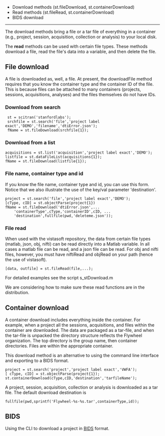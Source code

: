 * Download methods (st.fileDownload, st.containerDownload)
* Read methods (st.fileRead, st.containerDownload)
* BIDS download

***

The download methods bring a file or a tar file of everything in a container (e.g., project, session, acquisition,  collection or analysis) to your local disk. 

The **read** methods can be used with certain file types. These methods download a file, read the file's data into a variable, and then delete the file.

## File download
A file is downloaded as, well, a file. At present, the downloadFile method requires that you know the container type and the container ID of the file.  This is because files can be attached to many containers (projects, sessions, acquisitions, analyses) and the files themselves do not have IDs.  

### Download from search 

     st = scitran('stanfordlabs');
     srchfile = st.search('file','project label exact','DEMO','filename','dtiError.json');
     fName = st.fileDownload(srchfile{1});

### Download from a list 
    acquisitions = st.list('acquisition','project label exact','DEMO');
    listfile = st.dataFileList(acquisitions{1});
    fName = st.fileDownload(listfile{1});

### File name, container type and id

If you know the file name, container type and id, you can use this form.  Notice that we also illustrate the use of the key/val parameter 'destination'.
```
project = st.search('file','project label exact','DEMO');
[cType, cID] = st.objectParse(project{1})
fName = st.fileDownload('dtiError.json',...
    'containerType',cType,'containerID',cID, ...
    'destination',fullfile(pwd,'deleteme.json'));
```

### File read

When used with the vistasoft repository, the data from certain file types (matlab, json, obj, nifti) can be read directly into a Matlab variable.  In all cases a matlab file can be read, and a json file can be read.  For obj and nifti files, however, you must have niftiRead and objRead on your path (hence the use of vistasoft).

    [data, outfile] = st.fileRead(file,...);

For detailed examples see the script s_stDownload.m

We are considering how to make sure these read functions are in the distribution.

## Container download

A container download includes everything inside the container.  For example, when a project all the sessions, acquisitions, and files within the container are downloaded.  The data are packaged as a tar-file, and when the tar-file is unpacked the directory structure reflects the Flywheel organization.  The top directory is the group name, then container directories.  Files are within the appropriate container.

This download method is an alternative to using the command line interface and exporting to a BIDS format.

    project = st.search('project','project label exact','VWFA');
    [ cType, cID] = st.objectParse(project{1});
    st.containerDownload(cType,cID,'destination','tarfileName');

A project, session, acquisition, collection or analysis is downloaded as a tar file. The default download destination is 

    fullfile(pwd,sprintf('Flywheel-%s-%s.tar',containerType,id));

## BIDS

Using the CLI to download a project in [BIDS](BIDS) format.

